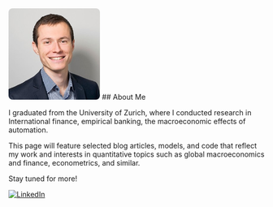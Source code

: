 <link rel="stylesheet" href="style.css">
<img src="photo.jpg" alt="My Photo" width="180" style="border-radius: 8px;">
## About Me

I graduated from the University of Zurich, where I conducted research in International finance, empirical banking, the macroeconomic effects of automation.

This page will feature selected blog articles, models, and code that reflect my work and interests in quantitative topics such as global macroeconomics and finance, econometrics, and similar.

Stay tuned for more!

[![LinkedIn](https://cdn.jsdelivr.net/gh/simple-icons/simple-icons/icons/linkedin.svg)](https://www.linkedin.com/in/vladimir-sulaja-43686550)

